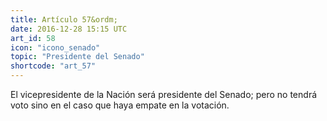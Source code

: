 ```yaml
---
title: Artículo 57&ordm;
date: 2016-12-28 15:15 UTC
art_id: 58
icon: "icono_senado"
topic: "Presidente del Senado"
shortcode: "art_57"
---
```

El vicepresidente de la Nación será presidente del Senado; pero no tendrá voto sino en el caso que haya empate en la votación.
